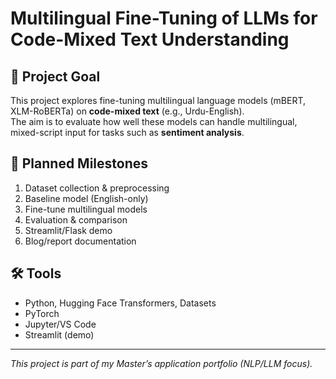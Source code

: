 # Multilingual Fine-Tuning of LLMs for Code-Mixed Text Understanding

## 🎯 Project Goal
This project explores fine-tuning multilingual language models (mBERT, XLM-RoBERTa) on **code-mixed text** (e.g., Urdu-English).  
The aim is to evaluate how well these models can handle multilingual, mixed-script input for tasks such as **sentiment analysis**.

## 📌 Planned Milestones
1. Dataset collection & preprocessing  
2. Baseline model (English-only)  
3. Fine-tune multilingual models  
4. Evaluation & comparison  
5. Streamlit/Flask demo  
6. Blog/report documentation  

## 🛠️ Tools
- Python, Hugging Face Transformers, Datasets
- PyTorch
- Jupyter/VS Code
- Streamlit (demo)

---

*This project is part of my Master’s application portfolio (NLP/LLM focus).*
